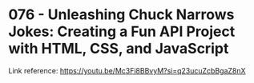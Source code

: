 # 076 - Unleashing Chuck Narrows Jokes: Creating a Fun API Project with HTML, CSS, and JavaScript

Link reference: https://youtu.be/Mc3Fi8BBvyM?si=q23ucuZcbBgaZ8nX
